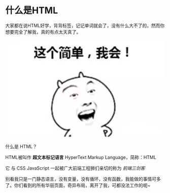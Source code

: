 # 什么是HTML

大家都在说HTML好学，背背标签，记记单词就会了，没有什么大不了的，然而你想要完全了解我，真的有点太天真了。

![](./h1.jpg)

什么是 HTML？

HTML被叫作 **超文本标记语言** HyperText Markup Language，简称：HTML

它 与 CSS JavaScript 一起被广大前端工程狮们亲切的称为 *前端三剑客* 

别看我只是一门静态语言，没有变量，没有循环，没有函数，我能做的事情可多了。你们看到的所有华丽页面，奇异布局，离开了我，可都没法工作的呢~